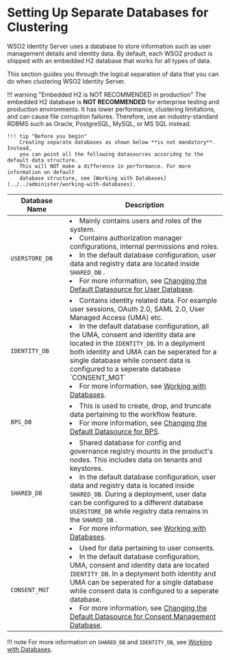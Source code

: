 # Setting Up Separate Databases for Clustering

WSO2 Identity Server uses a database to store information such as
user management details and identity data. By
default, each WSO2 product is shipped with an embedded H2 database that
works for all types of data.

This section guides you through the logical separation of data that you
can do when clustering WSO2 Identity Server. 

!!! warning "Embedded H2 is NOT RECOMMENDED in production"
    The embedded H2 database is **NOT RECOMMENDED** for enterprise testing and 
    production environments. It has lower performance, clustering
    limitations, and can cause file corruption failures. Therefore, use an
    industry-standard RDBMS such as Oracle, PostgreSQL, MySQL, or MS SQL
    instead.
    
    !!! tip "Before you begin"
        Creating separate databases as shown below **is not mandatory**. Instead, 
        you can point all the following datasources accoridng to the default data structure. 
        This will NOT make a difference in performance. For more information on default 
        database structure, see [Working with Databases](../../administer/working-with-databases).

<table>
<thead>
<tr class="header">
<th>Database Name</th>
<th>Description</th>
</tr>
</thead>
<tbody>
<tr class="odd">
<td><code>             USERSTORE_DB            </code></td>
<td>
<li>Mainly contains users and roles of the system.</li>
<li>Contains authorization manager configurations, internal permissions and roles.</li>
<li>In the default database configuration, user data and registry data are located inside <code>SHARED_DB</code>
.</li>
<li>For more information, see <a href="../../administer/working-with-databases">Changing the Default Datasource for 
User Database</a>.</li>
</td>
</tr>
<tr class="even">
<td><code>             IDENTITY_DB            </code></td>
<td>
<li>Contains identity related data. For example user sessions, OAuth 2.0, SAML 2.0, User Managed Access (UMA) etc.</li>
<li>In the default database configuration, all the UMA, consent and identity data are located 
in the <code>IDENTITY_DB</code>.
 In a deplyment both identity and UMA can be seperated for a single database while consent data is configured to a seperate
  database `CONSENT_MGT`</li>
<li>For more information, see <a href="../../administer/working-with-databases">Working with Databases</a>.</li>
</td>
</tr>
<tr class="even">
<td><code>             BPS_DB            </code></td>
<td>
<li>This is used to create, drop, and truncate data pertaining to the workflow feature.</li>
<li>For more information, see <a href="../../administer/changing-datasource-bpsds">Changing the Default Datasource 
for BPS</a>.</li>
</td>
</tr>
<tr class="odd">
<td><code>             SHARED_DB            </code></td>
<td>
<li>Shared database for config and governance registry mounts in the product's nodes. This includes data on tenants and 
keystores.</li>
<li>In the default database configuration, user data and registry data is located inside <code>SHARED_DB</code>. 
During a deployment, user data can be configured to a different database <code>USERSTORE_DB</code> while registry
 data remains in the <code>SHARED_DB</code>
.</li>
<li>For more information, see <a href="../../administer/working-with-databases">Working with Databases</a>.</li>
</td>
</tr>
<tr class="even">
<td><code>             CONSENT_MGT          </code></td>
<td>
<li>Used for data pertaining to user consents.</li>
<li>In the default database configuration, UMA, consent and identity data are located <code>IDENTITY_DB</code>. 
In a deplyment both identity and UMA can be seperated for a single database while consent data is configured to a seperate 
database.</li>
<li>For more information, see <a href="../../administer/working-with-databases">Changing the Default Datasource for 
Consent Management Database</a>.</li>
</td>
</tr>
</tbody>
</table>

!!! note
    For more information on `SHARED_DB` and `IDENTITY_DB`, 
    see [Working with Databases](../../administer/working-with-databases/).

